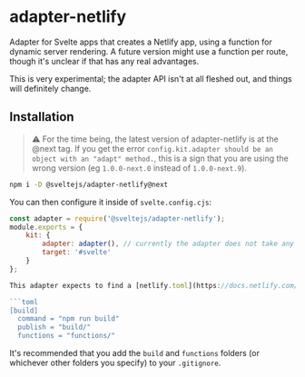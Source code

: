 # adapter-netlify

Adapter for Svelte apps that creates a Netlify app, using a function for dynamic server rendering. A future version might use a function per route, though it's unclear if that has any real advantages.

This is very experimental; the adapter API isn't at all fleshed out, and things will definitely change.

## Installation

> ⚠️ For the time being, the latest version of adapter-netlify is at the @next tag. If you get the error `config.kit.adapter should be an object with an "adapt" method.`, this is a sign that you are using the wrong version (eg `1.0.0-next.0` instead of `1.0.0-next.9`).

```bash
npm i -D @sveltejs/adapter-netlify@next
```

You can then configure it inside of `svelte.config.cjs`:

```js
const adapter = require('@sveltejs/adapter-netlify');
module.exports = {
	kit: {
		adapter: adapter(), // currently the adapter does not take any options
		target: '#svelte'
	}
};

This adapter expects to find a [netlify.toml](https://docs.netlify.com/configure-builds/file-based-configuration) file in the project root. It will determine where to write static assets and functions to based on the `build.publish` and `build.functions` settings, as per this sample configuration:

```toml
[build]
  command = "npm run build"
  publish = "build/"
  functions = "functions/"
```

It's recommended that you add the `build` and `functions` folders (or whichever other folders you specify) to your `.gitignore`.

